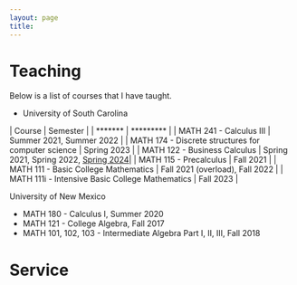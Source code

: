 ```yaml
---
layout: page
title: 
---
```


# Teaching
Below is a list of courses that I have taught. 

* University of South Carolina
  
| Course | Semester |
| ******* | ********* |
| MATH 241 - Calculus III | Summer 2021, Summer 2022 |
| MATH 174 - Discrete structures for computer science | Spring 2023 |
| MATH 122 - Business Calculus | Spring 2021, Spring 2022, [Spring 2024](/teaching/USCMATH122S24/USCMATH122S24.html)|
| MATH 115 - Precalculus | Fall 2021 |
| MATH 111 - Basic College Mathematics | Fall 2021 (overload), Fall 2022 |
| MATH 111i - Intensive Basic College Mathematics | Fall 2023 |

University of New Mexico
  - MATH 180 - Calculus I, Summer 2020
  - MATH 121 - College Algebra, Fall 2017
  - MATH 101, 102, 103 - Intermediate Algebra Part I, II, III, Fall 2018

# Service

